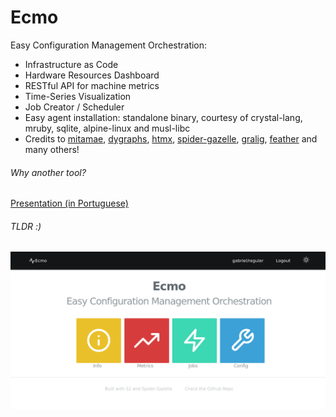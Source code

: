 # Ecmo

Easy Configuration Management Orchestration:

* Infrastructure as Code 
* Hardware Resources Dashboard
* RESTful API for machine metrics
* Time-Series Visualization 
* Job Creator / Scheduler
* Easy agent installation: standalone binary, courtesy of crystal-lang, mruby, sqlite, alpine-linux and musl-libc
* Credits to [mitamae](https://github.com/itamae-kitchen/mitamae), [dygraphs](https://github.com/danvk/dygraphs), [htmx](https://github.com/bigskysoftware/htmx), [spider-gazelle](https://github.com/spider-gazelle/spider-gazelle), [gralig](https://github.com/erenesto/gralig), [feather](https://github.com/feathericons/feather) and many others!

###### Why another tool?

[Presentation (in Portuguese)](https://github.com/gabriel-aires/ecmo/raw/main/doc/gestao_configuracao.pdf)

###### TLDR :)

![Application Screenshot](https://raw.githubusercontent.com/gabriel-aires/ecmo/main/doc/welcome-screen.png)
